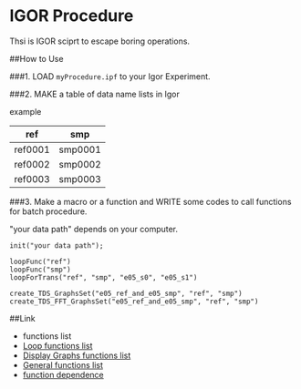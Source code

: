 IGOR Procedure
====

Thsi is IGOR sciprt to escape boring operations.

##How to Use

###1. LOAD `myProcedure.ipf` to your Igor Experiment.

###2. MAKE a table of data name lists in Igor

example

 | ref | smp |
 | --- | --- |
 | ref0001 | smp0001 |
 | ref0002 | smp0002 |
 | ref0003 | smp0003 |

###3. Make a macro or a function and WRITE some codes
to call functions for batch procedure.

"your data path" depends on your computer.

```
init("your data path");

loopFunc("ref")
loopFunc("smp")
loopForTrans("ref", "smp", "e05_s0", "e05_s1")

create_TDS_GraphsSet("e05_ref_and_e05_smp", "ref", "smp")
create_TDS_FFT_GraphsSet("e05_ref_and_e05_smp", "ref", "smp")
```


##Link
- functions list
 - [Loop functions list](doc/functionsList_Loop.md)
 - [Display Graphs functions list](doc/functionsList_DisplayGraphs.md)
 - [General functions list](doc/functionsList_General.md)
 - [function dependence](doc/img/function_dependence.gif)

